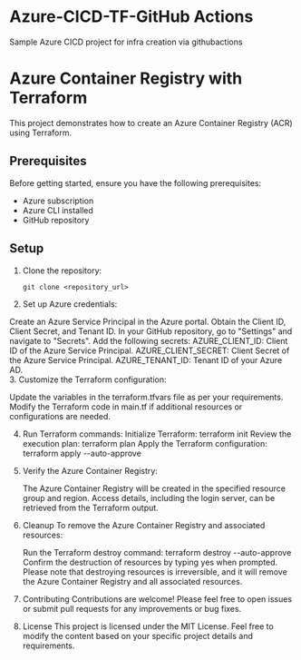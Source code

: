# Azure-CICD-TF-GitHub Actions
Sample Azure CICD project for infra creation via githubactions

# Azure Container Registry with Terraform

This project demonstrates how to create an Azure Container Registry (ACR) using Terraform.

## Prerequisites

Before getting started, ensure you have the following prerequisites:

- Azure subscription
- Azure CLI installed
- GitHub repository

## Setup

1. Clone the repository:

   ```shell
   git clone <repository_url>

2. Set up Azure credentials:

  Create an Azure Service Principal in the Azure portal.
  Obtain the Client ID, Client Secret, and Tenant ID.
  In your GitHub repository, go to "Settings" and navigate to "Secrets".
  Add the following secrets:
  AZURE_CLIENT_ID: Client ID of the Azure Service Principal.
  AZURE_CLIENT_SECRET: Client Secret of the Azure Service Principal.
  AZURE_TENANT_ID: Tenant ID of your Azure AD.   
3. Customize the Terraform configuration:

   Update the variables in the terraform.tfvars file as per your requirements.
   Modify the Terraform code in main.tf if additional resources or configurations are needed.  

4. Run Terraform commands:
   Initialize Terraform:
     terraform init
   Review the execution plan:
     terraform plan
   Apply the Terraform configuration:
     terraform apply --auto-approve   
5. Verify the Azure Container Registry:

   The Azure Container Registry will be created in the specified resource group and region.
   Access details, including the login server, can be retrieved from the Terraform output.

5. Cleanup
   To remove the Azure Container Registry and associated resources:

   Run the Terraform destroy command:
   terraform destroy --auto-approve
   Confirm the destruction of resources by typing yes when prompted.
   Please note that destroying resources is irreversible, and it will remove the Azure Container Registry and all associated resources.
6. Contributing
   Contributions are welcome! Please feel free to open issues or submit pull requests for any improvements or bug fixes.
7. License
   This project is licensed under the MIT License.
   Feel free to modify the content based on your specific project details and requirements.

   